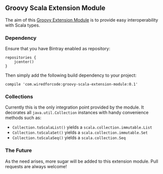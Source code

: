 ## Groovy Scala Extension Module

The aim of this [Groovy Extension Module](http://mrhaki.blogspot.com/2013/01/groovy-goodness-adding-extra-methods.html) is to provide easy interoperability with Scala types.

### Dependency

Ensure that you have Bintray enabled as repository:

    repositories {
        jcenter()
    }

Then simply add the following build dependency to your project:

    compile 'com.wiredforcode:groovy-scala-extension-module:0.1'
    
### Collections

Currently this is the only integration point provided by the module. It decorates all `java.util.Collection` instances with handy convenience methods such as:

* `Collection.toScalaList()` yields a `scala.collection.immutable.List`
* `Collection.toScalaSet()` yields a `scala.collection.immutable.Set`
* `Collection.toScalaSeq()` yields a `scala.collection.Seq`

### The Future

As the need arises, more sugar will be added to this extension module. Pull requests are always welcome!
